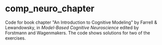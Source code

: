 comp_neuro_chapter
==================

Code for book chapter "An Introduction to Cognitive Modeling" by Farrell & Lewandowsky, in *Model-Based Cognitive Neuroscience* edited by Forstmann and Wagenmakers. The code shows solutions for two of the exercises.
